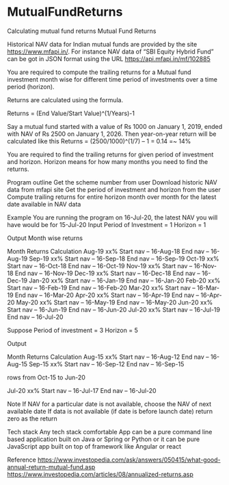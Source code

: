 # MutualFundReturns
Calculating mutual fund returns
Mutual Fund Returns

Historical NAV data for Indian mutual funds are provided by the site https://www.mfapi.in/. For instance NAV data of “SBI Equity Hybrid Fund” can be got in JSON format using the URL https://api.mfapi.in/mf/102885


You are required to compute the trailing returns for a Mutual fund investment month wise for different time period of investments over a time period (horizon). 

Returns are calculated using the formula.

Returns = (End Value/Start Value)^(1/Years)-1


Say a mutual fund started with a value of Rs 1000 on January 1, 2019, ended with NAV of Rs 2500 on January 1, 2026.
Then year-on-year return will be calculated like this
Returns = (2500/1000)^(1/7) – 1 = 0.14 =~ 14%
 
You are required to find the trailing returns for given period of investment and horizon. Horizon means for how many months you need to find the returns.
 
Program outline
Get the scheme number from user
Download historic NAV data from mfapi site
Get the period of investment and horizon from the user
Compute trailing returns for entire horizon month over month for the latest date available in NAV data
 
Example
You are running the program on 16-Jul-20, the latest NAV you will have would be for 15-Jul-20
Input
Period of Investment = 1 
Horizon = 1
 
Output
Month wise returns
 
Month
Returns
Calculation
Aug-19
xx%
Start nav – 16-Aug-18
End nav – 16-Aug-19
Sep-19
xx%
Start nav – 16-Sep-18
End nav – 16-Sep-19
Oct-19
xx%
Start nav – 16-Oct-18
End nav – 16-Oct-19
Nov-19
xx%
Start nav – 16-Nov-18
End nav – 16-Nov-19
Dec-19
xx%
Start nav – 16-Dec-18
End nav – 16-Dec-19
Jan-20
xx%
Start nav – 16-Jan-19
End nav – 16-Jan-20
Feb-20
xx%
Start nav – 16-Feb-19
End nav – 16-Feb-20
Mar-20
xx%
Start nav – 16-Mar-19
End nav – 16-Mar-20
Apr-20
xx%
Start nav – 16-Apr-19
End nav – 16-Apr-20
May-20
xx%
Start nav – 16-May-19
End nav – 16-May-20
Jun-20
xx%
Start nav – 16-Jun-19
End nav – 16-Jun-20
Jul-20
xx%
Start nav – 16-Jul-19
End nav – 16-Jul-20

Suppose
Period of investment = 3
Horizon = 5

Output

Month
Returns
Calculation
Aug-15
xx%
Start nav – 16-Aug-12
End nav – 16-Aug-15
Sep-15
xx%
Start nav – 16-Sep-12
End nav – 16-Sep-15

rows from Oct-15 to Jun-20


Jul-20
xx%
Start nav – 16-Jul-17
End nav – 16-Jul-20

Note
If NAV for a particular date is not available, choose the NAV of next available date
If data is not available (if date is before launch date) return zero as the return

Tech stack
Any tech stack comfortable
App can be a pure command line based application built on Java or Spring or Python or it can be pure JavaScript app built on top of framework like Angular or react

Reference
https://www.investopedia.com/ask/answers/050415/what-good-annual-return-mutual-fund.asp
https://www.investopedia.com/articles/08/annualized-returns.asp

